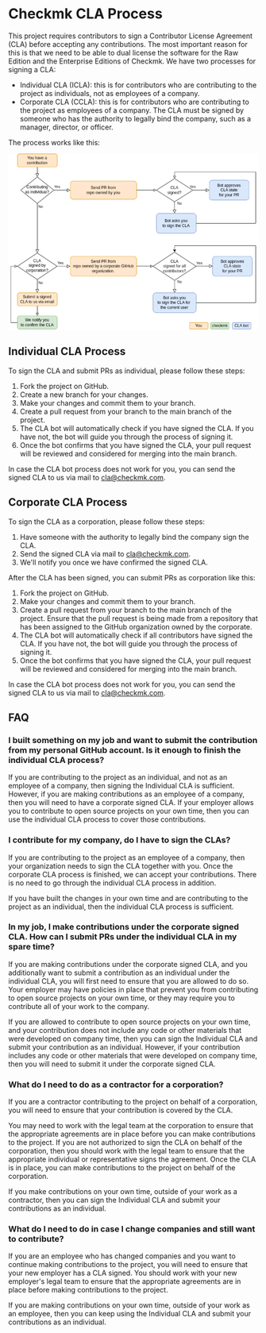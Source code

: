 # Checkmk CLA Process

This project requires contributors to sign a Contributor License Agreement (CLA) before accepting any contributions. The most important reason for this is that we need to be able to dual license the software for the Raw Edition and the Enterprise Editions of Checkmk.
We have two processes for signing a CLA:
- Individual CLA (ICLA): this is for contributors who are contributing to the project as individuals, not as employees of a company.
- Corporate CLA (CCLA): this is for contributors who are contributing to the project as employees of a company. The CLA must be signed by someone who has the authority to legally bind the company, such as a manager, director, or officer.

The process works like this:

![cla-flowchart drawio](cla_approval_process.png)

## Individual CLA Process

To sign the CLA and submit PRs as individual, please follow these steps:
1. Fork the project on GitHub.
2. Create a new branch for your changes.
3. Make your changes and commit them to your branch.
4. Create a pull request from your branch to the main branch of the project.
5. The CLA bot will automatically check if you have signed the CLA. If you have not, the bot will guide you through the process of signing it.
6. Once the bot confirms that you have signed the CLA, your pull request will be reviewed and considered for merging into the main branch.

In case the CLA bot process does not work for you, you can send the signed CLA to us via mail to cla@checkmk.com.

## Corporate CLA Process

To sign the CLA as a corporation, please follow these steps:
1. Have someone with the authority to legally bind the company sign the CLA.
2. Send the signed CLA via mail to cla@checkmk.com.
3. We'll notify you once we have confirmed the signed CLA.

After the CLA has been signed, you can submit PRs as corporation like this:
1. Fork the project on GitHub.
2. Make your changes and commit them to your branch.
3. Create a pull request from your branch to the main branch of the project. Ensure that the pull request is being made from a repository that has been assigned to the GitHub organization owned by the corporate.
4. The CLA bot will automatically check if all contributors have signed the CLA. If you have not, the bot will guide you through the process of signing it.
5. Once the bot confirms that you have signed the CLA, your pull request will be reviewed and considered for merging into the main branch.

In case the CLA bot process does not work for you, you can send the signed CLA to us via mail to cla@checkmk.com.

## FAQ

### I built something on my job and want to submit the contribution from my personal GitHub account. Is it enough to finish the individual CLA process?
If you are contributing to the project as an individual, and not as an employee of a company, then signing the Individual CLA is sufficient. However, if you are making contributions as an employee of a company, then you will need to have a corporate signed CLA. If your employer allows you to contribute to open source projects on your own time, then you can use the individual CLA process to cover those contributions.

### I contribute for my company, do I have to sign the CLAs?
If you are contributing to the project as an employee of a company, then your organization needs to sign the CLA together with you. Once the corporate CLA process is finished, we can accept your contributions. There is no need to go through the individual CLA process in addition.

If you have built the changes in your own time and are contributing to the project as an individual, then the individual CLA process is sufficient.

### In my job, I make contributions under the corporate signed CLA. How can I submit PRs under the individual CLA in my spare time?
If you are making contributions under the corporate signed CLA, and you additionally want to submit a contribution as an individual under the individual CLA, you will first need to ensure that you are allowed to do so. Your employer may have policies in place that prevent you from contributing to open source projects on your own time, or they may require you to contribute all of your work to the company.

If you are allowed to contribute to open source projects on your own time, and your contribution does not include any code or other materials that were developed on company time, then you can sign the Individual CLA and submit your contribution as an individual. However, if your contribution includes any code or other materials that were developed on company time, then you will need to submit it under the corporate signed CLA.

### What do I need to do as a contractor for a corporation?
If you are a contractor contributing to the project on behalf of a corporation, you will need to ensure that your contribution is covered by the CLA.

You may need to work with the legal team at the corporation to ensure that the appropriate agreements are in place before you can make contributions to the project. If you are not authorized to sign the CLA on behalf of the corporation, then you should work with the legal team to ensure that the appropriate individual or representative signs the agreement. Once the CLA is in place, you can make contributions to the project on behalf of the corporation.

If you make contributions on your own time, outside of your work as a contractor, then you can sign the Individual CLA and submit your contributions as an individual.

### What do I need to do in case I change companies and still want to contribute?
If you are an employee who has changed companies and you want to continue making contributions to the project, you will need to ensure that your new employer has a CLA signed. You should work with your new employer's legal team to ensure that the appropriate agreements are in place before making contributions to the project.

If you are making contributions on your own time, outside of your work as an employee, then you can keep using the Individual CLA and submit your contributions as an individual.